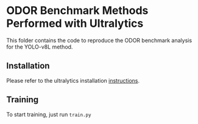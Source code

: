 # ODOR Benchmark Methods Performed with Ultralytics

This folder contains the code to reproduce the ODOR benchmark analysis for the YOLO-v8L method.

## Installation
Please refer to the ultralytics installation [instructions](https://docs.ultralytics.com/).

## Training
To start training, just run `train.py`